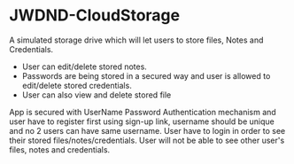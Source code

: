 # JWDND-CloudStorage

A simulated storage drive which will let users to store files, Notes and Credentials.
  - User can edit/delete stored notes.
  - Passwords are being stored in a secured way and user is allowed to edit/delete stored credentials.
  - User can also view and delete stored file

App is secured with UserName Password Authentication mechanism and user have to register first using sign-up link, username should be unique and no 2 users can have same username.
User have to login in order to see their stored files/notes/credentials. User will not be able to see other user's files, notes and credentials.
